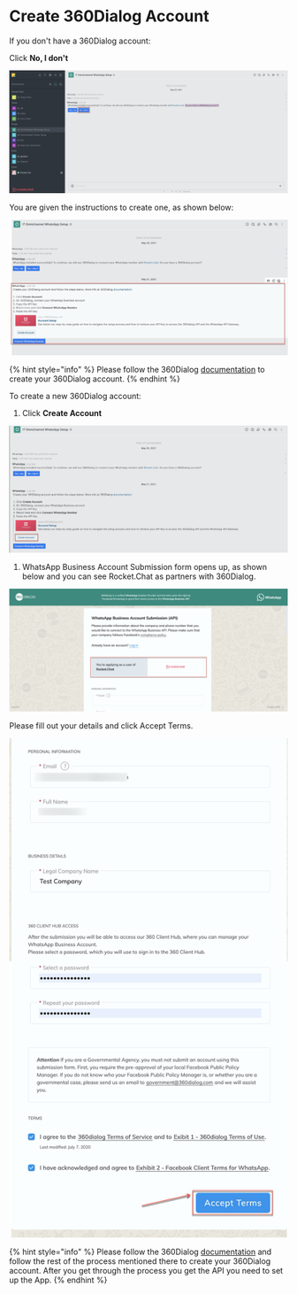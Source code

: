 # Create 360Dialog Account

If you don't have a 360Dialog account:

Click **No, I don't**

![](../../../../../.gitbook/assets/image%20%28451%29.png)

You are given the instructions to create one, as shown below:

![](../../../../../.gitbook/assets/image%20%28452%29.png)

{% hint style="info" %}
Please follow the 360Dialog [documentation](https://docs.360dialog.com/360-client-hub/submission-process) to create your 360Dialog account.
{% endhint %}

To create a new 360Dialog account:

1. Click **Create Account**

![](../../../../../.gitbook/assets/image%20%28441%29.png)

1. WhatsApp Business Account Submission form opens up, as shown below and you can see Rocket.Chat as partners with 360Dialog.

![](../../../../../.gitbook/assets/image%20%28453%29.png)

Please fill out your details and click Accept Terms.

![](../../../../../.gitbook/assets/image%20%28445%29.png)

{% hint style="info" %}
Please follow the 360Dialog [documentation](https://docs.360dialog.com/360-client-hub/submission-process) and follow the rest of the process mentioned there to create your 360Dialog account. After you get through the process you get the API you need to set up the App.
{% endhint %}

